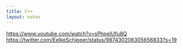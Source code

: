```yaml
---
title: C++
layout: notes
---
```


https://www.youtube.com/watch?v=sPhpelUfu8Q
https://twitter.com/EelkeSchipper/status/987430206305656833?s=19
